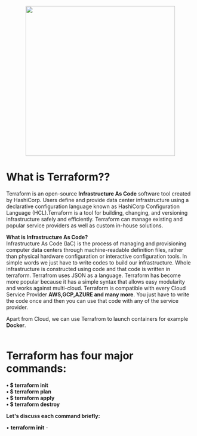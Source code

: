  <p align="center">
  <img src="https://user-images.githubusercontent.com/67653554/144899383-8c1d93a1-2111-4186-b516-7323fb85233b.png" width="400" hieght="400"/>
</p>

# What is Terraform??
Terraform is an open-source  **Infrastructure As Code** software tool created by HashiCorp. Users define and provide data center infrastructure using a declarative configuration language known as HashiCorp Configuration Language (HCL).Terraform is a tool for building, changing, and versioning infrastructure safely and efficiently. Terraform can manage existing and popular service providers as well as custom in-house solutions.

**What is Infrastructure As Code?** <br>
Infrastructure As Code (IaC) is the process of managing and provisioning computer data centers through machine-readable definition files, rather than physical hardware configuration or interactive configuration tools. In simple words we just have to write codes to build our infrastructure. Whole infrastructure is constructed using code and that 
code is written in terraform. Terrafrom uses JSON as a language. Terraform  has become more popular because it has a simple syntax that allows easy modularity and works against multi-cloud. Terraform is compatible with every Cloud Service Provider **AWS,GCP,AZURE and many more**. You just have to write the code once and then you can use that code with
any of the service provider. <br>

Apart from Cloud, we can use Terrafrom to launch containers for example **Docker**. <br> <br>

# Terraform has four major commands:

**• $ terraform init <br>
• $ terraform plan <br>
• $ terraform apply <br>
• $ terraform destroy**<br>

**Let's discuss each command briefly:**  <br>

• **terraform init** - 
